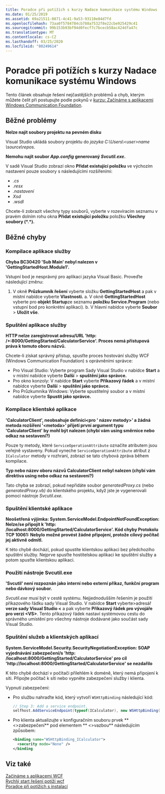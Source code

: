 ```yaml
---
title: Poradce při potížích s kurzy Nadace komunikace systému Windows
ms.date: 01/25/2019
ms.assetid: 69a21511-0871-4c41-9a53-93110e84d7fd
ms.openlocfilehash: 73aa0f5784784cb788a7532f8e22cbe925429c41
ms.sourcegitcommit: 99b153b93bf94d0fecf7c7bcecb58ac424dfa47c
ms.translationtype: MT
ms.contentlocale: cs-CZ
ms.lasthandoff: 03/25/2020
ms.locfileid: "80249614"
---
```

# <a name="troubleshoot-the-get-started-with-windows-communication-foundation-tutorials"></a>Poradce při potížích s kurzy Nadace komunikace systému Windows

Tento článek obsahuje řešení nejčastějších problémů a chyb, kterým můžete čelit při postupujte podle pokynů v [kurzu: Začínáme s aplikacemi Windows Communication Foundation](getting-started-tutorial.md).
  
## <a name="common-problems"></a>Běžné problémy

**Nelze najít soubory projektu na pevném disku**

 Visual Studio ukládá soubory projektu do *jazyka C:\Users\\&lt;user&gt;name \source\repos*.  

**Nemohu najít soubor *App.config* generovaný *Svcutil.exe*.**

 V sadě Visual Studio zobrazí okno **Přidat existující položku** ve výchozím nastavení pouze soubory s následujícími rozšířeními:

- *.cs*
- *.resx*
- *.nastavení*
- *Xsd*
- *.wsdl*

Chcete-li zobrazit všechny typy souborů, vyberte v rozevíracím seznamu v pravém dolním rohu okna **Přidat existující položku** položku **Všechny soubory (\*.\*).**  
  
## <a name="common-errors"></a>Běžné chyby

### <a name="compile-the-service-application"></a>Kompilace aplikace služby

**Chyba BC30420 'Sub Main' nebyl nalezen v 'GettingStartedHost.Module1'.**

Vstupní bod je nesprávný pro aplikaci jazyka Visual Basic. Proveďte následující změnu:

   1. V okně **Průzkumník řešení** vyberte složku **GettingStartedHost** a pak v místní nabídce vyberte **Vlastnosti.**
    a. V okně **GettingStartedHost** vyberte pro **objekt Startup**ze seznamu **položku Service.Program** (nebo vstupní bod pro konkrétní aplikaci).
    b. V hlavní nabídce vyberte **Soubor** > **Uložit vše**.

### <a name="run-the-service-application"></a>Spuštění aplikace služby

**HTTP nelze zaregistrovat adresu\/URL 'http: /+:8000/GettingStarted/CalculatorService'. Proces nemá přístupová práva k tomuto oboru názvů.**

 Chcete-li získat správný přístup, spusťte proces hostování služby WCF (Windows Communication Foundation) s oprávněními správce:

- Pro Visual Studio: Vyberte program Sady Visual Studio v nabídce **Start** a v místní nabídce vyberte **Další** > **spuštění jako správce.**
- Pro okno konzoly: V nabídce **Start** vyberte **Příkazový řádek** a v místní nabídce vyberte **Další** > **spuštění jako správce.**
- Pro Průzkumníka Windows: Vyberte spustitelný soubor a v místní nabídce vyberte **Spustit jako správce.**

### <a name="compile-the-client-application"></a>Kompilace klientské aplikace

**'CalculatorClient', neobsahuje definici\<pro ' název metody>' a žádná metoda rozšíření '\<metoda>' přijetí první argument typu 'CalculatorClient' by mohl být nalezen (chybí vám using směrnice nebo odkaz na sestavení?)**  

Pouze ty metody, které `ServiceOperationAttribute` označíte atributem jsou veřejně vystaveny. Pokud vyneche `ServiceOperationAttribute` atribut z `ICalculator` metody v rozhraní, zobrazí se tato chybová zpráva během kompilace.  

**Typ nebo název oboru názvů CalculatorClient nebyl nalezen (chybí vám direktiva using nebo odkaz na sestavení?)**

 Tato chyba se zobrazí, pokud nepřidáte soubor *generatedProxy.cs* (nebo *generatedProxy.vb)* do klientského projektu, když jste je vygenerovali pomocí nástroje *Svcutil.exe.*  

### <a name="run-the-client-application"></a>Spuštění klientské aplikace

**Neošetřená výjimka: System.ServiceModel.EndpointNotFoundException: Nelze\/se připojit k 'http: /localhost:8000/GettingStarted/CalculatorService'. Kód chyby Protokolu TCP 10061: Nebylo možné provést žádné připojení, protože cílový počítač jej aktivně odmítl.**

K této chybě dochází, pokud spustíte klientskou aplikaci bez předchozího spuštění služby. Nejprve spusťte hostitelskou aplikaci ke spuštění služby a potom spusťte klientskou aplikaci.

### <a name="use-the-svcutilexe-tool"></a>Použití nástroje Svcutil.exe

**'Svcutil' není rozpoznán jako interní nebo externí příkaz, funkční program nebo dávkový soubor.**

 *Svcutil.exe* musí být v cestě systému. Nejjednodušším řešením je použití příkazového řádku sady Visual Studio. V nabídce **Start** vyberte>adresář **verze sady Visual Studio \<** a pak vyberte **Příkazový řádek pro vývojáře pro verzi \<VS>**. Tento příkazový řádek nastaví systémovou cestu do správného umístění pro všechny nástroje dodávané jako součást sady Visual Studio.  
  
### <a name="run-the-service-and-client-applications"></a>Spuštění služeb a klientských aplikací

**System.ServiceModel.Security.SecurityNegotiationException: SOAP vyjednávání zabezpečení\/s 'http: /localhost:8000/GettingStarted/CalculatorService' pro cíl 'http:\//localhost:8000/GettingStarted/CalculatorService' se nezdařilo**  

K této chybě dochází v počítači přilehlém k doméně, který nemá připojení k síti. Připojte počítač k síti nebo vypněte zabezpečení služby i klienta.

Vypnutí zabezpečení:

- Pro službu nahraďte kód, který vytvoří `WSHttpBinding` následující kód:  
  
    ```csharp
    // Step 3: Add a service endpoint.
    selfhost.AddServiceEndpoint(typeof(ICalculator), new WSHttpBinding(SecurityMode.None), "CalculatorService");  
    ```

- Pro klienta aktualizujte v konfiguračním souboru prvek ** \<>zabezpečení** pod elementem ** \<>vazbou** následujícím způsobem:  
  
    ```xml
    <binding name="WSHttpBinding_ICalculator">
      <security mode="None" />
    </binding
    ```  

## <a name="see-also"></a>Viz také  
 [Začínáme s aplikacemi WCF](getting-started-tutorial.md)  
 [Rychlý start řešení potíží wcf](wcf-troubleshooting-quickstart.md)  
 [Poradce při potížích s instalací](troubleshooting-setup-issues.md)
